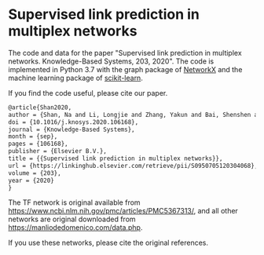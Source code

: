 # Supervised link prediction in multiplex networks

The code and data for the paper "Supervised link prediction in multiplex networks. Knowledge-Based Systems, 203, 2020". The code is implemented in Python 3.7 with the graph package of [NetworkX](http://networkx.github.io/) and the machine learning package of [scikit-learn](https://scikit-learn.org/stable/).

If you find the code useful, please cite our paper.

```latex
@article{Shan2020,
author = {Shan, Na and Li, Longjie and Zhang, Yakun and Bai, Shenshen and Chen, Xiaoyun},
doi = {10.1016/j.knosys.2020.106168},
journal = {Knowledge-Based Systems},
month = {sep},
pages = {106168},
publisher = {Elsevier B.V.},
title = {{Supervised link prediction in multiplex networks}},
url = {https://linkinghub.elsevier.com/retrieve/pii/S0950705120304068},
volume = {203},
year = {2020}
}
```

 

The TF network is original available from https://www.ncbi.nlm.nih.gov/pmc/articles/PMC5367313/,
and all other networks are original downloaded from https://manliodedomenico.com/data.php.  

If you use these networks, please cite the original references.


